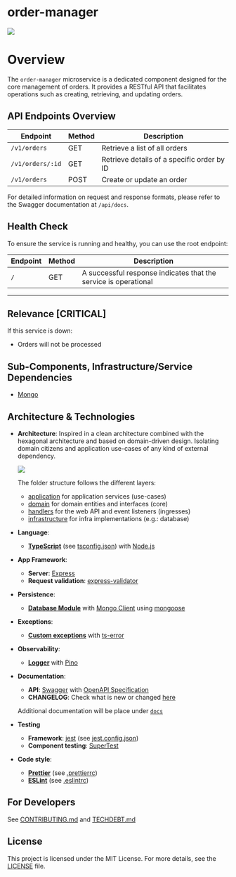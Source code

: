 # order-manager

![](https://media.giphy.com/media/3o6Mb37UkzBVPLy0fu/giphy.gif)

# Overview

The `order-manager` microservice is a dedicated component designed for the core management of orders. It provides a RESTful API that facilitates operations such as creating, retrieving, and updating orders.

## API Endpoints Overview

| Endpoint         | Method | Description                                |
| ---------------- | ------ | ------------------------------------------ |
| `/v1/orders`     | GET    | Retrieve a list of all orders              |
| `/v1/orders/:id` | GET    | Retrieve details of a specific order by ID |
| `/v1/orders`     | POST   | Create or update an order                  |

For detailed information on request and response formats, please refer to the Swagger documentation at `/api/docs`.

## Health Check

To ensure the service is running and healthy, you can use the root endpoint:

| Endpoint | Method | Description                                                     |
| -------- | ------ | --------------------------------------------------------------- |
| `/`      | GET    | A successful response indicates that the service is operational |

---

## Relevance [CRITICAL]

If this service is down:

- Orders will not be processed

## Sub-Components, Infrastructure/Service Dependencies

- [Mongo](https://www.mongodb.com/atlas/database)

## Architecture & Technologies

- **Architecture**: Inspired in a clean architecture combined with the hexagonal architecture and based on domain-driven design. Isolating domain citizens and application use-cases of any kind of external dependency.

  ![](https://khalilstemmler.com/img/blog/ddd-intro/clean.jpg)

  The folder structure follows the different layers:

  - [application](./src/application/) for application services (use-cases)
  - [domain](./src/domain) for domain entities and interfaces (core)
  - [handlers](./src/handlers) for the web API and event listeners (ingresses)
  - [infrastructure](./src/infrastructure) for infra implementations (e.g.: database)

- **Language**:

  - [**TypeScript**](https://www.typescriptlang.org/) (see [tsconfig.json](./tsconfig.json)) with [Node.js](https://nodejs.dev/)

- **App Framework**:

  - **Server**: [Express](https://expressjs.com/)
  - **Request validation**: [express-validator](https://express-validator.github.io/docs/)

- **Persistence**:

  - [**Database Module**](./src/infrastructure/db/database.module.ts) with [Mongo Client](./src/infrastructure/db/mongo/mongo-client.ts) using [mongoose](https://mongoosejs.com/)

- **Exceptions**:

  - [**Custom exceptions**](./src/domain/exceptions/) with [ts-error](https://github.com/gfmio/ts-error)

- **Observability**:

  - [**Logger**](./src/logger.module.ts) with [Pino](https://getpino.io/#/)

- **Documentation**:

  - **API**: [Swagger](https://swagger.io/) with [OpenAPI Specification](https://spec.openapis.org/oas/v3.1.0)
  - **CHANGELOG**: Check what is new or changed [here](./docs/CHANGELOG.md)

  Additional documentation will be place under [`docs`](./docs/)

- **Testing**

  - **Framework**: [jest](https://jestjs.io/) (see [jest.config.json](./jest.config.json))
  - **Component testing**: [SuperTest](https://github.com/visionmedia/supertest#readme)

- **Code style**:

  - [**Prettier**](https://prettier.io/) (see [.prettierrc](./.prettierrc))
  - [**ESLint**](https://eslint.org/) (see [.eslintrc](./.eslintrc))

## For Developers

See [CONTRIBUTING.md](./CONTRIBUTING.md) and [TECHDEBT.md](./TECHDEBT.md)

## License

This project is licensed under the MIT License. For more details, see the [LICENSE](./LICENSE) file.
